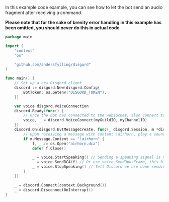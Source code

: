 In this example code example, you can see how to let the bot send an audio fragment after receiving a command.

**Please note that for the sake of brevity error handling in this example has been omitted,
you should never do this in actual code**

```go
package main

import (
	"context"
	"os"

	"github.com/andersfylling/disgord"
)

func main() {
	// Set up a new Disgord client
	discord := disgord.New(disgord.Config{
		BotToken: os.Getenv("DISGORD_TOKEN"),
	})

	var voice disgord.VoiceConnection
	discord.Ready(func() {
		// Once the bot has connected to the websocket, also connect to the voice channel
		voice, _ = discord.VoiceConnect(myGuildID, myChannelID)
	})
	discord.On(disgord.EvtMessageCreate, func(_ disgord.Session, m *disgord.MessageCreate) {
		// Upon receiving a message with content !airhorn, play a sound to the connection made earlier
		if m.Message.Content == "!airhorn" {
			f, _ := os.Open("airhorn.dca")
			defer f.Close()

			_ = voice.StartSpeaking() // Sending a speaking signal is mandatory before sending voice data
			_ = voice.SendDCA(f) // Or use voice.SendOpusFrame, this blocks until done sending (realtime audio duration)
			_ = voice.StopSpeaking() // Tell Discord we are done sending data.
		}
	})

	_ = discord.Connect(context.Background())
	_ = discord.DisconnectOnInterrupt()
}

```
